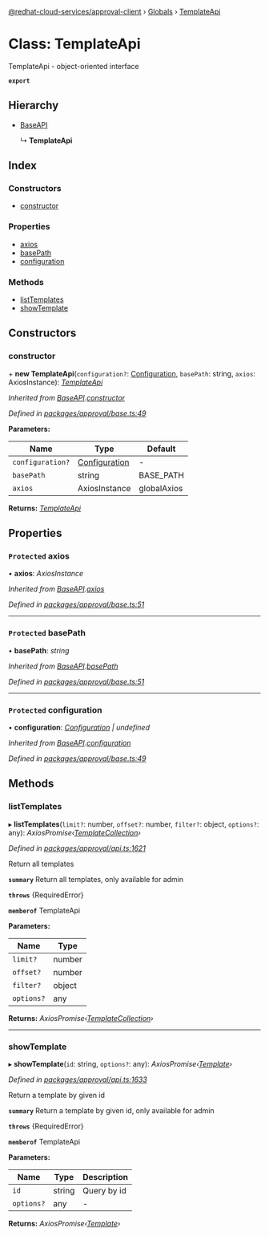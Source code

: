 [@redhat-cloud-services/approval-client](../README.md) › [Globals](../globals.md) › [TemplateApi](templateapi.md)

# Class: TemplateApi

TemplateApi - object-oriented interface

**`export`** 

## Hierarchy

* [BaseAPI](baseapi.md)

  ↳ **TemplateApi**

## Index

### Constructors

* [constructor](templateapi.md#constructor)

### Properties

* [axios](templateapi.md#protected-axios)
* [basePath](templateapi.md#protected-basepath)
* [configuration](templateapi.md#protected-configuration)

### Methods

* [listTemplates](templateapi.md#listtemplates)
* [showTemplate](templateapi.md#showtemplate)

## Constructors

###  constructor

\+ **new TemplateApi**(`configuration?`: [Configuration](configuration.md), `basePath`: string, `axios`: AxiosInstance): *[TemplateApi](templateapi.md)*

*Inherited from [BaseAPI](baseapi.md).[constructor](baseapi.md#constructor)*

*Defined in [packages/approval/base.ts:49](https://github.com/RedHatInsights/javascript-clients/blob/master/packages/approval/base.ts#L49)*

**Parameters:**

Name | Type | Default |
------ | ------ | ------ |
`configuration?` | [Configuration](configuration.md) | - |
`basePath` | string | BASE_PATH |
`axios` | AxiosInstance | globalAxios |

**Returns:** *[TemplateApi](templateapi.md)*

## Properties

### `Protected` axios

• **axios**: *AxiosInstance*

*Inherited from [BaseAPI](baseapi.md).[axios](baseapi.md#protected-axios)*

*Defined in [packages/approval/base.ts:51](https://github.com/RedHatInsights/javascript-clients/blob/master/packages/approval/base.ts#L51)*

___

### `Protected` basePath

• **basePath**: *string*

*Inherited from [BaseAPI](baseapi.md).[basePath](baseapi.md#protected-basepath)*

*Defined in [packages/approval/base.ts:51](https://github.com/RedHatInsights/javascript-clients/blob/master/packages/approval/base.ts#L51)*

___

### `Protected` configuration

• **configuration**: *[Configuration](configuration.md) | undefined*

*Inherited from [BaseAPI](baseapi.md).[configuration](baseapi.md#protected-configuration)*

*Defined in [packages/approval/base.ts:49](https://github.com/RedHatInsights/javascript-clients/blob/master/packages/approval/base.ts#L49)*

## Methods

###  listTemplates

▸ **listTemplates**(`limit?`: number, `offset?`: number, `filter?`: object, `options?`: any): *AxiosPromise‹[TemplateCollection](../interfaces/templatecollection.md)›*

*Defined in [packages/approval/api.ts:1621](https://github.com/RedHatInsights/javascript-clients/blob/master/packages/approval/api.ts#L1621)*

Return all templates

**`summary`** Return all templates, only available for admin

**`throws`** {RequiredError}

**`memberof`** TemplateApi

**Parameters:**

Name | Type |
------ | ------ |
`limit?` | number |
`offset?` | number |
`filter?` | object |
`options?` | any |

**Returns:** *AxiosPromise‹[TemplateCollection](../interfaces/templatecollection.md)›*

___

###  showTemplate

▸ **showTemplate**(`id`: string, `options?`: any): *AxiosPromise‹[Template](../interfaces/template.md)›*

*Defined in [packages/approval/api.ts:1633](https://github.com/RedHatInsights/javascript-clients/blob/master/packages/approval/api.ts#L1633)*

Return a template by given id

**`summary`** Return a template by given id, only available for admin

**`throws`** {RequiredError}

**`memberof`** TemplateApi

**Parameters:**

Name | Type | Description |
------ | ------ | ------ |
`id` | string | Query by id |
`options?` | any | - |

**Returns:** *AxiosPromise‹[Template](../interfaces/template.md)›*
